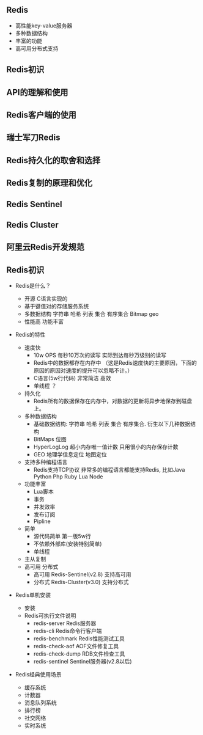 Redis
--------

+ 高性能key-value服务器
+ 多种数据结构
+ 丰富的功能
+ 高可用分布式支持


## Redis初识
## API的理解和使用
## Redis客户端的使用
## 瑞士军刀Redis
## Redis持久化的取舍和选择
## Redis复制的原理和优化
## Redis Sentinel
## Redis Cluster
## 阿里云Redis开发规范


## Redis初识
+ Redis是什么？
    + 开源 C语言实现的
    + 基于键值对的存储服务系统
    + 多数据结构 字符串 哈希 列表 集合 有序集合 Bitmap geo
    + 性能高 功能丰富


+ Redis的特性
    + 速度快
        - 10w OPS 每秒10万次的读写  实际到达每秒万级别的读写
        - Redis中的数据都存在内存中 （这是Redis速度快的主要原因，下面的原因的原因对速度的提升可以忽略不计。）
        - C语言(5w行代码) 非常简洁 高效
        - 单线程 ？
    + 持久化
        - Redis所有的数据保存在内存中，对数据的更新将异步地保存到磁盘上。
    + 多种数据结构
        - 基础数据结构: 字符串 哈希 列表 集合 有序集合.  衍生以下几种数据结构
        - BitMaps 位图
        - HyperLogLog 超小内存唯一值计数  只用很小的内存保存计数
        - GEO 地理学信息定位 地图定位
    + 支持多种编程语言
        - Redis支持TCP协议 非常多的编程语言都能支持Redis, 比如Java Python Php Ruby Lua Node
    + 功能丰富
        - Lua脚本
        - 事务
        - 并发效率
        - 发布订阅
        - Pipline
    + 简单
        - 源代码简单 第一版5w行 
        - 不依赖外部库(安装特别简单) 
        - 单线程 
    + 主从复制 
    + 高可用 分布式
        - 高可用  Redis-Sentinel(v2.8) 支持高可用 
        - 分布式  Redis-Cluster(v3.0) 支持分布式 
+ Redis单机安装
    + 安装
    + Redis可执行文件说明
        + redis-server Redis服务器
        + redis-cli  Redis命令行客户端
        + redis-benchmark Redis性能测试工具 
        + redis-check-aof AOF文件修复工具 
        + redis-check-dump RDB文件检查工具 
        + redis-sentinel  Sentinel服务器(v2.8以后) 
+ Redis经典使用场景
    + 缓存系统
    + 计数器
    + 消息队列系统
    + 排行榜
    + 社交网络
    + 实时系统


